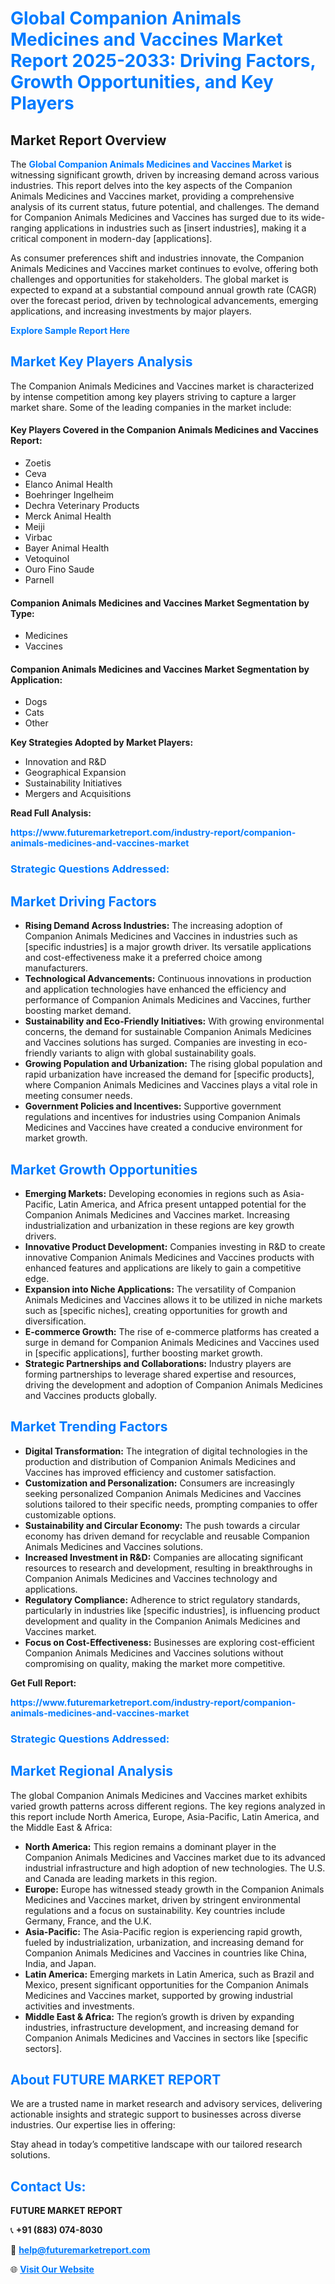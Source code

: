 <h1 style="color: #007BFF;">Global Companion Animals Medicines and Vaccines Market Report 2025-2033: Driving Factors, Growth Opportunities, and Key Players</h1>

<section id="overview">
<h2>Market Report Overview</h2>
<p>The <a href="https://www.futuremarketreport.com/industry-report/companion-animals-medicines-and-vaccines-market" style="color: #007BFF; text-decoration: none;"><strong>Global Companion Animals Medicines and Vaccines Market</strong></a> is witnessing significant growth, driven by increasing demand across various industries. This report delves into the key aspects of the Companion Animals Medicines and Vaccines market, providing a comprehensive analysis of its current status, future potential, and challenges. The demand for Companion Animals Medicines and Vaccines has surged due to its wide-ranging applications in industries such as [insert industries], making it a critical component in modern-day [applications].</p>
<p>As consumer preferences shift and industries innovate, the Companion Animals Medicines and Vaccines market continues to evolve, offering both challenges and opportunities for stakeholders. The global market is expected to expand at a substantial compound annual growth rate (CAGR) over the forecast period, driven by technological advancements, emerging applications, and increasing investments by major players.</p>
</section>

<section id="overview">
<p><a href="https://www.futuremarketreport.com/request-sample/reportId=78805" style="color: #007BFF; text-decoration: none;"><strong>Explore Sample Report Here</strong></a></p>
</section>

<section id="key-players">
<h2 style="color: #007BFF;">Market Key Players Analysis</h2>
<p>The Companion Animals Medicines and Vaccines market is characterized by intense competition among key players striving to capture a larger market share. Some of the leading companies in the market include:</p>
<h4>Key Players Covered in the Companion Animals Medicines and Vaccines Report:</h4>
<ul><li>Zoetis</li><li>Ceva</li><li>Elanco Animal Health</li><li>Boehringer Ingelheim</li><li>Dechra Veterinary Products</li><li>Merck Animal Health</li><li>Meiji</li><li>Virbac</li><li>Bayer Animal Health</li><li>Vetoquinol</li><li>Ouro Fino Saude</li><li>Parnell</li></ul>
<h4>Companion Animals Medicines and Vaccines Market Segmentation by Type:</h4>
<ul><li>Medicines</li><li>Vaccines</li></ul>

<h4>Companion Animals Medicines and Vaccines Market Segmentation by Application:</h4>
<ul><li>Dogs</li><li>Cats</li><li>Other</li></ul>
<p><strong>Key Strategies Adopted by Market Players:</strong></p>
<ul>
<li>Innovation and R&D</li>
<li>Geographical Expansion</li>
<li>Sustainability Initiatives</li>
<li>Mergers and Acquisitions</li>
</ul>
</section>

<section>
<p><strong>Read Full Analysis: </strong></p><a href="https://www.futuremarketreport.com/industry-report/companion-animals-medicines-and-vaccines-market" style="color: #007BFF; text-decoration: none;"><strong>https://www.futuremarketreport.com/industry-report/companion-animals-medicines-and-vaccines-market</strong></a>
<h3 style="color: #007BFF;">Strategic Questions Addressed:</h3>
</section>

<section id="driving-factors">
<h2 style="color: #007BFF;">Market Driving Factors</h2>
<ul>
<li><strong>Rising Demand Across Industries:</strong> The increasing adoption of Companion Animals Medicines and Vaccines in industries such as [specific industries] is a major growth driver. Its versatile applications and cost-effectiveness make it a preferred choice among manufacturers.</li>
<li><strong>Technological Advancements:</strong> Continuous innovations in production and application technologies have enhanced the efficiency and performance of Companion Animals Medicines and Vaccines, further boosting market demand.</li>
<li><strong>Sustainability and Eco-Friendly Initiatives:</strong> With growing environmental concerns, the demand for sustainable Companion Animals Medicines and Vaccines solutions has surged. Companies are investing in eco-friendly variants to align with global sustainability goals.</li>
<li><strong>Growing Population and Urbanization:</strong> The rising global population and rapid urbanization have increased the demand for [specific products], where Companion Animals Medicines and Vaccines plays a vital role in meeting consumer needs.</li>
<li><strong>Government Policies and Incentives:</strong> Supportive government regulations and incentives for industries using Companion Animals Medicines and Vaccines have created a conducive environment for market growth.</li>
</ul>
</section>

<section id="growth-opportunities">
<h2 style="color: #007BFF;">Market Growth Opportunities</h2>
<ul>
<li><strong>Emerging Markets:</strong> Developing economies in regions such as Asia-Pacific, Latin America, and Africa present untapped potential for the Companion Animals Medicines and Vaccines market. Increasing industrialization and urbanization in these regions are key growth drivers.</li>
<li><strong>Innovative Product Development:</strong> Companies investing in R&D to create innovative Companion Animals Medicines and Vaccines products with enhanced features and applications are likely to gain a competitive edge.</li>
<li><strong>Expansion into Niche Applications:</strong> The versatility of Companion Animals Medicines and Vaccines allows it to be utilized in niche markets such as [specific niches], creating opportunities for growth and diversification.</li>
<li><strong>E-commerce Growth:</strong> The rise of e-commerce platforms has created a surge in demand for Companion Animals Medicines and Vaccines used in [specific applications], further boosting market growth.</li>
<li><strong>Strategic Partnerships and Collaborations:</strong> Industry players are forming partnerships to leverage shared expertise and resources, driving the development and adoption of Companion Animals Medicines and Vaccines products globally.</li>
</ul>
</section>

<section id="trending-factors">
<h2 style="color: #007BFF;">Market Trending Factors</h2>
<ul>
<li><strong>Digital Transformation:</strong> The integration of digital technologies in the production and distribution of Companion Animals Medicines and Vaccines has improved efficiency and customer satisfaction.</li>
<li><strong>Customization and Personalization:</strong> Consumers are increasingly seeking personalized Companion Animals Medicines and Vaccines solutions tailored to their specific needs, prompting companies to offer customizable options.</li>
<li><strong>Sustainability and Circular Economy:</strong> The push towards a circular economy has driven demand for recyclable and reusable Companion Animals Medicines and Vaccines solutions.</li>
<li><strong>Increased Investment in R&D:</strong> Companies are allocating significant resources to research and development, resulting in breakthroughs in Companion Animals Medicines and Vaccines technology and applications.</li>
<li><strong>Regulatory Compliance:</strong> Adherence to strict regulatory standards, particularly in industries like [specific industries], is influencing product development and quality in the Companion Animals Medicines and Vaccines market.</li>
<li><strong>Focus on Cost-Effectiveness:</strong> Businesses are exploring cost-efficient Companion Animals Medicines and Vaccines solutions without compromising on quality, making the market more competitive.</li>
</ul>
</section>

<section>
<p><strong>Get Full Report: </strong></p><a href="https://www.futuremarketreport.com/industry-report/companion-animals-medicines-and-vaccines-market" style="color: #007BFF; text-decoration: none;"><strong>https://www.futuremarketreport.com/industry-report/companion-animals-medicines-and-vaccines-market</strong></a>
<h3 style="color: #007BFF;">Strategic Questions Addressed:</h3>
</section>


<section id="regional-analysis">
<h2 style="color: #007BFF;">Market Regional Analysis</h2>
<p>The global Companion Animals Medicines and Vaccines market exhibits varied growth patterns across different regions. The key regions analyzed in this report include North America, Europe, Asia-Pacific, Latin America, and the Middle East & Africa:</p>
<ul>
<li><strong>North America:</strong> This region remains a dominant player in the Companion Animals Medicines and Vaccines market due to its advanced industrial infrastructure and high adoption of new technologies. The U.S. and Canada are leading markets in this region.</li>
<li><strong>Europe:</strong> Europe has witnessed steady growth in the Companion Animals Medicines and Vaccines market, driven by stringent environmental regulations and a focus on sustainability. Key countries include Germany, France, and the U.K.</li>
<li><strong>Asia-Pacific:</strong> The Asia-Pacific region is experiencing rapid growth, fueled by industrialization, urbanization, and increasing demand for Companion Animals Medicines and Vaccines in countries like China, India, and Japan.</li>
<li><strong>Latin America:</strong> Emerging markets in Latin America, such as Brazil and Mexico, present significant opportunities for the Companion Animals Medicines and Vaccines market, supported by growing industrial activities and investments.</li>
<li><strong>Middle East & Africa:</strong> The region’s growth is driven by expanding industries, infrastructure development, and increasing demand for Companion Animals Medicines and Vaccines in sectors like [specific sectors].</li>
</ul>
</section>

<footer>
<h2 style="color: #007BFF;">About FUTURE MARKET REPORT</h2>
<p>We are a trusted name in market research and advisory services, delivering actionable insights and strategic support to businesses across diverse industries. Our expertise lies in offering:</p>

<p>Stay ahead in today’s competitive landscape with our tailored research solutions.</p>

<h2 style="color: #007BFF;">Contact Us:</h2>
<p><strong>FUTURE MARKET REPORT</strong></p>
<p>📞 <strong>+91 (883) 074-8030</strong></p>
<p>📧 <strong><a href="mailto:help@futuremarketreport.com" style="color: #007BFF;">help@futuremarketreport.com</a></strong></p>
<p>🌐 <strong><a href="https://www.futuremarketreport.com/" style="color: #007BFF;">Visit Our Website</a></strong></p>
</footer>
